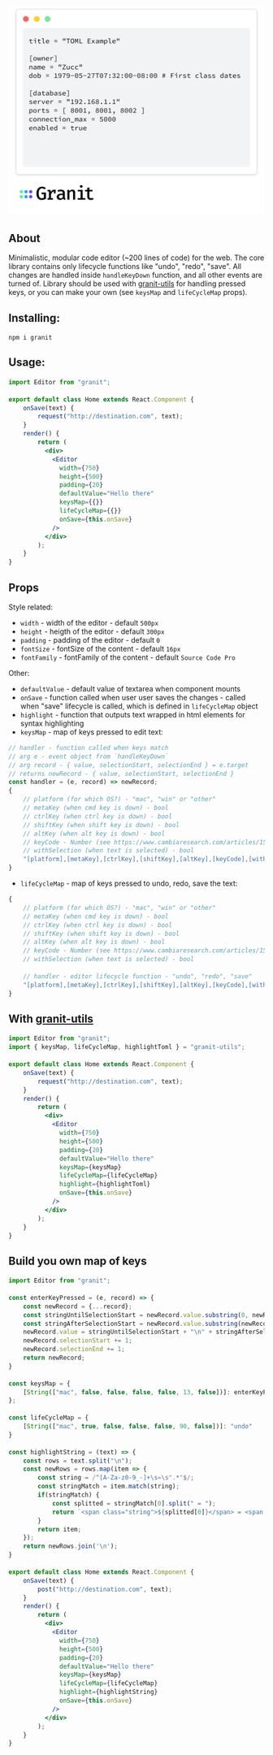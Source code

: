![Bg](static/bg.svg)

## About
Minimalistic, modular code editor (~200 lines of code) for the web. The core library contains only lifecycle functions like "undo", "redo", "save". All changes are handled inside `handleKeyDown` function, and all other events are turned of. Library should be used with [granit-utils](https://github.com/genhubco/granit-utils) for handling pressed keys, or you can make your own (see `keysMap` and `lifeCycleMap` props).

## Installing:
```
npm i granit
```

## Usage:
```jsx
import Editor from "granit";

export default class Home extends React.Component {
    onSave(text) {
        request("http://destination.com", text);
    }
    render() {
        return (
          <div>
            <Editor
              width={750}
              height={500}
              padding={20}
              defaultValue="Hello there"
              keysMap={{}}
              lifeCycleMap={{}}
              onSave={this.onSave}
            />
          </div>
        );
    }
}
```

## Props
Style related:  
  
* `width` - width of the editor - default `500px`  
* `height` - heigth of the editor - default `300px`  
* `padding` - padding of the editor - default `0`  
* `fontSize` - fontSize of the content - default `16px`  
*  `fontFamily` - fontFamily of the content - default `Source Code Pro`  

Other:  
  
* `defaultValue` - default value of textarea when component mounts
* `onSave` - function called when user user saves the changes - called when "save" lifecycle is called, which is defined in
`lifeCycleMap` object
* `highlight` - function that outputs text wrapped in html elements for syntax highlighting
* `keysMap` - map of keys pressed to edit text:
```js
// handler - function called when keys match
// arg e - event object from `handleKeyDown`
// arg record - { value, selectionStart, selectionEnd } = e.target
// returns newRecord - { value, selectionStart, selectionEnd }
const handler = (e, record) => newRecord;
{
    // platform (for which OS?) - "mac", "win" or "other"
    // metaKey (when cmd key is down) - bool
    // ctrlKey (when ctrl key is down) - bool
    // shiftKey (when shift key is down) - bool
    // altKey (when alt key is down) - bool
    // keyCode - Number (see https://www.cambiaresearch.com/articles/15/javascript-char-codes-key-codes)
    // withSelection (when text is selected) - bool
    "[platform],[metaKey],[ctrlKey],[shiftKey],[altKey],[keyCode],[withSelection]": [handler]
}
```
* `lifeCycleMap` - map of keys pressed to undo, redo, save the text:
```js
{
    // platform (for which OS?) - "mac", "win" or "other"
    // metaKey (when cmd key is down) - bool
    // ctrlKey (when ctrl key is down) - bool
    // shiftKey (when shift key is down) - bool
    // altKey (when alt key is down) - bool
    // keyCode - Number (see https://www.cambiaresearch.com/articles/15/javascript-char-codes-key-codes)
    // withSelection (when text is selected) - bool
    
    // handler - editor lifecycle function - "undo", "redo", "save"
    "[platform],[metaKey],[ctrlKey],[shiftKey],[altKey],[keyCode],[withSelection]": "[handler]"
}
```

## With [granit-utils](https://github.com/genhubco/granit-utils)
```jsx
import Editor from "granit";
import { keysMap, lifeCycleMap, highlightToml } = "granit-utils";

export default class Home extends React.Component {
    onSave(text) {
        request("http://destination.com", text);
    }
    render() {
        return (
          <div>
            <Editor
              width={750}
              height={500}
              padding={20}
              defaultValue="Hello there"
              keysMap={keysMap}
              lifeCycleMap={lifeCycleMap}
              highlight={highlightToml}
              onSave={this.onSave}
            />
          </div>
        );
    }
}
```

## Build you own map of keys
```jsx
import Editor from "granit";

const enterKeyPressed = (e, record) => {
    const newRecord = {...record};
    const stringUntilSelectionStart = newRecord.value.substring(0, newRecord.selectionStart);
    const stringAfterSelectionStart = newRecord.value.substring(newRecord.selectionStart, newRecord.value.length);
    newRecord.value = stringUntilSelectionStart + "\n" + stringAfterSelectionStart;
    newRecord.selectionStart += 1;
    newRecord.selectionEnd += 1;
    return newRecord;
}

const keysMap = {
    [String(["mac", false, false, false, false, 13, false])]: enterKeyPressed
};

const lifeCycleMap = {
    [String(["mac", true, false, false, false, 90, false])]: "undo"
}

const highlightString = (text) => {
    const rows = text.split("\n");
    const newRows = rows.map(item => {
        const string = /^[A-Za-z0-9_-]+\s=\s".*"$/;
        const stringMatch = item.match(string);
        if(stringMatch) {
            const splitted = stringMatch[0].split(" = ");
            return `<span class="string">${splitted[0]}</span> = <span class="string">${splitted[1]}</span>`;
        }
        return item;
    });
    return newRows.join('\n');
}

export default class Home extends React.Component {
    onSave(text) {
        post("http://destination.com", text);
    }
    render() {
        return (
          <div>
            <Editor
              width={750}
              height={500}
              padding={20}
              defaultValue="Hello there"
              keysMap={keysMap}
              lifeCycleMap={lifeCycleMap}
              highlight={highlightString}
              onSave={this.onSave}
            />
          </div>
        );
    }
}
```
